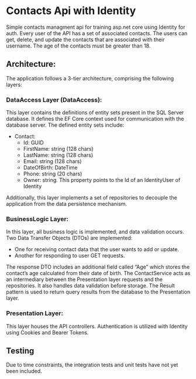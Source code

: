 # Contacts Api with Identity 
Simple contacts managment api for training asp.net core using Identity for auth. Every user of the API has a set of associated 
contacts. The users can get, delete, and update the contacts that are associated with their username. The age of the contacts must be greater than 18.

## Architecture:
The application follows a 3-tier architecture, comprising the following layers:

### DataAccess Layer (DataAccess):
This layer contains the definitions of entity sets present in the SQL Server database.
It defines the EF Core context used for communication with the database server.
The defined entity sets include:

- Contact:
  - Id: GUID
  - FirstName: string (128 chars)
  - LastName: string (128 chars)
  - Email: string (128 chars)
  - DateOfBirth: DateTime
  - Phone: string (20 chars)
  - Owner: string. This property points to the Id of an IdentityUser of Identity
    
Additionally, this layer implements a set of repositories to decouple the application from the data persistence mechanism.

### BusinessLogic Layer:
In this layer, all business logic is implemented, and data validation occurs.
Two Data Transfer Objects (DTOs) are implemented:
- One for receiving contact data that the user wants to add or update.
- Another for responding to user GET requests.

The response DTO includes an additional field called “Age” which stores the contact’s age calculated from their date of birth.
The ContactService acts as an intermediary between the Presentation layer requests and the repositories. It also handles data validation before storage.
The Result pattern is used to return query results from the database to the Presentation layer.

### Presentation Layer:
This layer houses the API controllers.
Authentication is utilized with Identity using Cookies and Bearer Tokens.

## Testing
Due to time constraints, the integration tests and unit tests have not yet been included.
